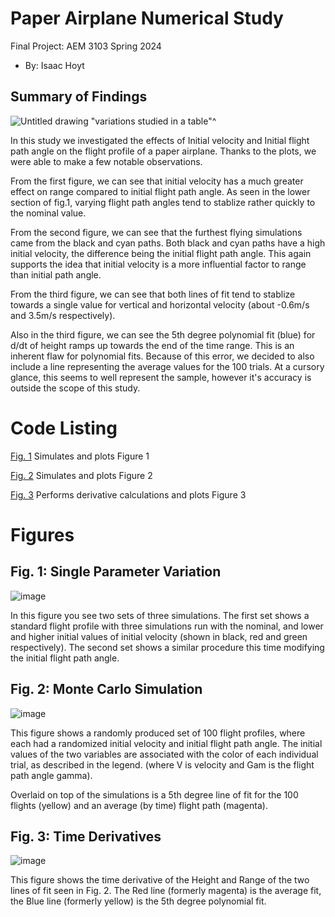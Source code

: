  # Paper Airplane Numerical Study
  Final Project: AEM 3103 Spring 2024

  - By: Isaac Hoyt

  ## Summary of Findings


 
![Untitled drawing](https://github.com/IHOYTUMN/AEM3103FinalProject/assets/167821413/27f324bd-11f1-490f-8986-4f1147d796da)
"variations studied in a table"^

  In this study we investigated the effects of Initial velocity and Initial flight path angle on the flight profile of a paper airplane. Thanks to the plots, we were able to make a few notable observations. 
 
  From the first figure, we can see that initial velocity has a much greater effect on range compared to initial flight path angle. As seen in the lower section of fig.1, varying flight path angles tend to stablize rather quickly to the nominal value.

  From the second figure, we can see that the furthest flying simulations came from the black and cyan paths. Both black and cyan paths have a high initial velocity, the difference being the initial flight path angle. This again supports the idea that initial velocity is a more influential factor to range than initial path angle.

  From the third figure, we can see that both lines of fit tend to stablize towards a single value for vertical and horizontal velocity (about -0.6m/s and 3.5m/s respectively).

  Also in the third figure, we can see the 5th degree polynomial fit (blue) for d/dt of height ramps up towards the end of the time range. This is an inherent flaw for polynomial fits. Because of this error, we decided to also include a line representing the average values for the 100 trials. At a cursory glance, this seems to well represent the sample, however it's accuracy is outside the scope of this study.

 
  # Code Listing

  [Fig. 1](./caseA.m) Simulates and plots Figure 1

  [Fig. 2](./caseB.m) Simulates and plots Figure 2

  [Fig. 3](./derivatives.m) Performs derivative calculations and plots Figure 3

  # Figures

  ## Fig. 1: Single Parameter Variation

![image](https://github.com/IHOYTUMN/AEM3103FinalProject/assets/167821413/605d2810-0476-4ae4-bb66-926a1b801aad)

In this figure you see two sets of three simulations. The first set shows a standard flight profile with three simulations run with the nominal, and lower and higher initial values of initial velocity (shown in black, red and green respectively).
The second set shows a similar procedure this time modifying the initial flight path angle.



  ## Fig. 2: Monte Carlo Simulation

  ![image](https://github.com/IHOYTUMN/AEM3103FinalProject/assets/167821413/93c1d9fa-f4d8-4b3e-b307-4d415801048e)

This figure shows a randomly produced set of 100 flight profiles, where each had a randomized initial velocity and initial flight path angle. The initial values of the two variables are associated with the color of each individual trial, as described in the legend. (where V is velocity and Gam is the flight path angle gamma).

Overlaid on top of the simulations is a 5th degree line of fit for the 100 flights (yellow) and an average (by time) flight path (magenta).

 ## Fig. 3: Time Derivatives
 <Time-derivative of height and range for the fitted trajectory>
  
![image](https://github.com/IHOYTUMN/AEM3103FinalProject/assets/167821413/a38604e4-f084-433b-ac6e-3af996e1c03b)

This figure shows the time derivative of the Height and Range of the two lines of fit seen in Fig. 2. The Red line (formerly magenta) is the average fit, the Blue line (formerly yellow) is the 5th degree polynomial fit.


